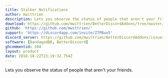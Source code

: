 ```yaml
---
title: Stalker Notifications
author: mwittrien
description: Lets you observe the status of people that aren't your friends.
download: https://github.com/mwittrien/BetterDiscordAddons/tree/master/Plugins/StalkerNotifications
github: 'https://github.com/mwittrien/'
support: 'https://discordapp.com/invite/Z7PBux5'
discord_server: https://github.com/mwittrien/BetterDiscordAddons/issues/
software: [BandagedBD, BetterDiscord]
ghcommentid: 104
layout: product
date: 2018-10-22T23:19:32.754Z
---
```

Lets you observe the status of people that aren't your friends.